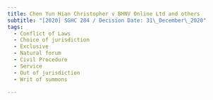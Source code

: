 ```yaml
---
title: Chen Yun Hian Christopher v BHNV Online Ltd and others
subtitle: "[2020] SGHC 284 / Decision Date: 31\_December\_2020"
tags:
  - Conflict of Laws
  - Choice of jurisdiction
  - Exclusive
  - Natural forum
  - Civil Procedure
  - Service
  - Out of jurisdiction
  - Writ of summons

---
```

